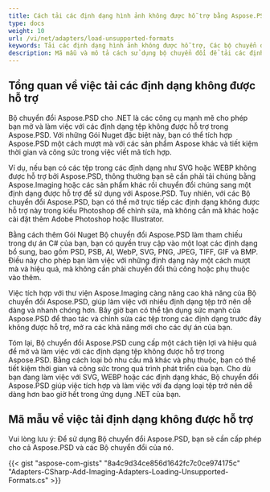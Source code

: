 ```yaml
---
title: Cách tải các định dạng hình ảnh không được hỗ trợ bằng Aspose.PSD bằng các bộ chuyển đổi chính thức
type: docs
weight: 10
url: /vi/net/adapters/load-unsupported-formats
keywords: Tải các định dạng hình ảnh không được hỗ trợ, Các bộ chuyển đổi, PSD, PSB, AI, WebP, SVG, PNG, JPEG, TIFF, GIF, BMP
description: Mã mẫu và mô tả cách sử dụng bộ chuyển đổi để tải các định dạng không được hỗ trợ bởi Aspose.PSD
---
```


## Tổng quan về việc tải các định dạng không được hỗ trợ

Bộ chuyển đổi Aspose.PSD cho .NET là các công cụ mạnh mẽ cho phép bạn mở và làm việc với các định dạng tệp không được hỗ trợ trong Aspose.PSD. Với những Gói Nuget đặc biệt này, bạn có thể tích hợp Aspose.PSD một cách mượt mà với các sản phẩm Aspose khác và tiết kiệm thời gian và công sức trong việc viết mã tích hợp.

Ví dụ, nếu bạn có các tệp trong các định dạng như SVG hoặc WEBP không được hỗ trợ bởi Aspose.PSD, thông thường bạn sẽ cần phải tải chúng bằng Aspose.Imaging hoặc các sản phẩm khác rồi chuyển đổi chúng sang một định dạng được hỗ trợ để sử dụng với Aspose.PSD. Tuy nhiên, với các Bộ chuyển đổi Aspose.PSD, bạn có thể mở trực tiếp các định dạng không được hỗ trợ này trong kiểu Photoshop để chỉnh sửa, mà không cần mã khác hoặc cài đặt thêm Adobe Photoshop hoặc Illustrator.

Bằng cách thêm Gói Nuget Bộ chuyển đổi Aspose.PSD làm tham chiếu trong dự án C# của bạn, bạn có quyền truy cập vào một loạt các định dạng bổ sung, bao gồm PSD, PSB, AI, WebP, SVG, PNG, JPEG, TIFF, GIF và BMP. Điều này cho phép bạn làm việc với những định dạng này một cách mượt mà và hiệu quả, mà không cần phải chuyển đổi thủ công hoặc phụ thuộc vào thêm.

Việc tích hợp với thư viện Aspose.Imaging càng nâng cao khả năng của Bộ chuyển đổi Aspose.PSD, giúp làm việc với nhiều định dạng tệp trở nên dễ dàng và nhanh chóng hơn. Bây giờ bạn có thể tận dụng sức mạnh của Aspose.PSD để thao tác và chỉnh sửa các tệp trong các định dạng trước đây không được hỗ trợ, mở ra các khả năng mới cho các dự án của bạn.

Tóm lại, Bộ chuyển đổi Aspose.PSD cung cấp một cách tiện lợi và hiệu quả để mở và làm việc với các định dạng tệp không được hỗ trợ trong Aspose.PSD. Bằng cách loại bỏ nhu cầu mã khác và phụ thuộc, bạn có thể tiết kiệm thời gian và công sức trong quá trình phát triển của bạn. Cho dù bạn đang làm việc với SVG, WEBP hoặc các định dạng khác, Bộ chuyển đổi Aspose.PSD giúp việc tích hợp và làm việc với đa dạng loại tệp trở nên dễ dàng hơn bao giờ hết trong ứng dụng .NET của bạn.

## Mã mẫu về việc tải định dạng không được hỗ trợ

Vui lòng lưu ý: Để sử dụng Bộ chuyển đổi Aspose.PSD, bạn sẽ cần cấp phép cho cả Aspose.PSD và các Bộ chuyển đổi của nó.

{{< gist "aspose-com-gists" "8a4c9d34ce856d1642fc7c0ce974175c" "Adapters-CSharp-Add-Imaging-Adapters-Loading-Unsupported-Formats.cs" >}}
